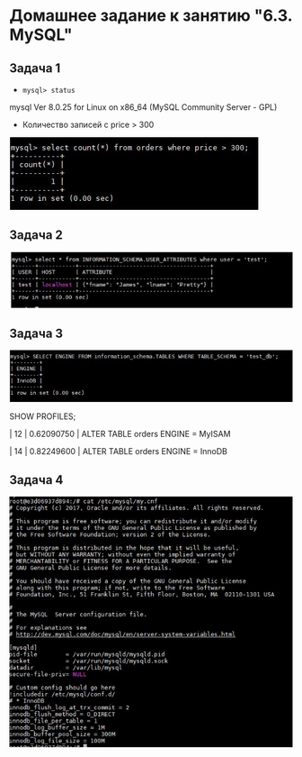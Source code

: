 # Домашнее задание к занятию "6.3. MySQL"

## Задача 1

- `mysql> status`

mysql  Ver 8.0.25 for Linux on x86_64 (MySQL Community Server - GPL)


- Количество записей с price > 300 

![count](count.JPG)


## Задача 2

![attr](attr.JPG)


## Задача 3

![engine](engine.JPG)

SHOW PROFILES;

|       12 | 0.62090750 | ALTER TABLE orders ENGINE = MyISAM 

|       14 | 0.82249600 | ALTER TABLE orders ENGINE = InnoDB 


## Задача 4

![mycnf](mycnf.JPG)


